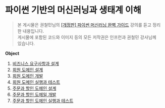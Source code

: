 # 파이썬 기반의 머신러닝과 생태계 이해
> 본 게시물은 권철민님의 [[개정판] 파이썬 머신러닝 완벽 가이드](https://www.inflearn.com/course/%ED%8C%8C%EC%9D%B4%EC%8D%AC-%EB%A8%B8%EC%8B%A0%EB%9F%AC%EB%8B%9D-%EC%99%84%EB%B2%BD%EA%B0%80%EC%9D%B4%EB%93%9C/dashboard) 강의를 듣고 정리한 내용입니다.  
게시물에 포함된 코드와 이미지 등의 모든 저작권은 인프런과 권철민 강사님께 있습니다.

**Object**
1. [비즈니스 요구사항과 설계]()
2. [회원 도메인 설계]()
3. [회원 도메인 개발]()
4. [회원 도메인 실행과 테스트]()
5. [주문과 할인 도메인 설계]()
6. [주문과 할인 도메일 개발]()
7. [주문과 할인 도메인 실행과 테스트]()
